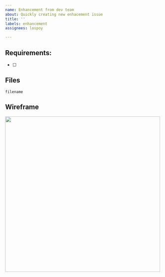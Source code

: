 ```yaml
---
name: Enhancement from dev team
about: Quickly creating new enhacement issue
title: ''
labels: enhancement
assignees: lospoy

---
```


## Requirements:
- [ ] 

## Files
`filename`

## Wireframe
<img src="" height="500">
